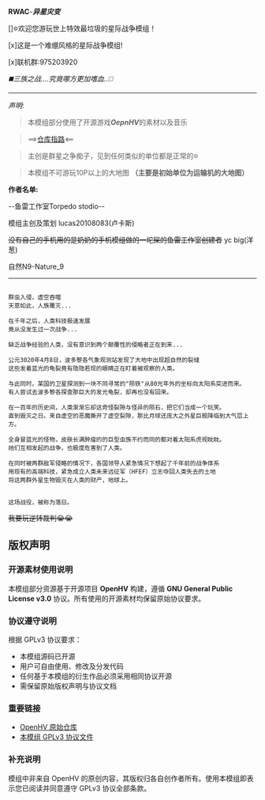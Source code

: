 **RWAC**-***异星灾变***

[]🔯欢迎您游玩世上特效最垃圾的星际战争模组！

[x]这是一个难绷风格的星际战争模组!

[x]联机群:975203920

*◼️三族之战....究竟哪方更加嗜血..◻️*

------------------------

*声明*:
>本模组部分使用了开源游戏***OepnHV***的素材以及音乐

>==>[仓库指路](https://github.com/OpenHV/OpenHV)<==

>主创是群星之争痴子，见到任何类似的单位都是正常的🔯

>本模组不可游玩10P以上的大地图 **（主要是初始单位为运输机的大地图）**

**作者名单:**

--鱼雷工作室Torpedo stodio--

模组主创及策划 lucas20108083(卢卡斯)

~~没有自己的手机用的是奶奶的手机模组做的一坨屎的鱼雷工作室创建者~~ yc big(洋葱)

自然N9-Nature_9

------------------------

```Description

群虫入侵，虚空吞噬
天意如此，人族覆灭...

在千年之后，人类科技极速发展
竟从没发生过一次战争...

缺乏战争经验的人类，没有意识到两个颠覆性的侵略者正在到来...

公元3020年4月8日，波多黎各气象观测站发现了大地中出现超自然的裂缝
这些发着蓝光的龟裂竟有隐隐若现的眼睛正在盯着被观察的人类。

与此同时，某国的卫星探测到一块不同寻常的"陨铁"从80光年外的坐标向太阳系突进而来。
有人尝试去波多黎各探查那巨大的发光龟裂，却再也没有回来。

在一百年的历史间，人类渐渐忘却这奇怪裂隙与怪异的陨石，把它们当成一个玩笑。
直到毁灭之日。来自虚空的恶魔撕开了虚空裂隙，那比月球还庞大之外星巨舰降临到大气层上方。

全身冒蓝光的怪物，皮肤长满肿瘤的的巨型虫族不约而同的都对着太阳系虎视眈眈。
祂们互相发起的战争，也极度危害到了人类。

在同时被两群敌军侵略的情况下，各国领导人紧急情况下想起了千年前的战争体系
用现有的高端科技，紧急成立人类未来远征军（HFEF）立志夺回人类失去的土地
将这两群外星生物毁灭在人类的财产，地球上。


这场战役，被称为落日。
```

~~我要玩逆转裁判😭😭~~




## 版权声明

### 开源素材使用说明
本模组部分资源基于开源项目 **OpenHV** 构建，遵循 **GNU General Public License v3.0** 协议。所有使用的开源素材均保留原始协议要求。

### 协议遵守说明
根据 GPLv3 协议要求：
- 本模组源码已开源
- 用户可自由使用、修改及分发代码
- 任何基于本模组的衍生作品必须采用相同协议开源
- 需保留原始版权声明与协议文档

### 重要链接
- [OpenHV 原始仓库](https://github.com/OpenHV/OpenHV)
- [本模组 GPLv3 协议文件](https://github.com/lucas20108083/ACMOD/blob/main/LICENSE)

### 补充说明
模组中非来自 OpenHV 的原创内容，其版权归各自创作者所有。使用本模组即表示您已阅读并同意遵守 GPLv3 协议全部条款。
